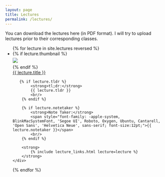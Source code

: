 ```yaml
---
layout: page
title: Lectures
permalink: /lectures/
---
```


You can download the lectures here (in PDF format). I will try to upload lectures prior to their corresponding classes.


<ul id="archive">
{% for lecture in site.lectures reversed %}
<li class="archiveposturl" style="background: transparent">
<div class="lecture-container">
    {% if lecture.thumbnail %}
    <div class="thumbnail">
      <div class="center-cropped" style="margin-top:5px;margin-bottom:5px;background-image: url('{{ lecture.thumbnail | prepend: site.baseurl }}');">
        <img src="{{ lecture.thumbnail | prepend: site.baseurl }}"/>
      </div>
    </div>
    {% endif %}
    <div class="content">
        <span><a href="
            {% if lecture.slides contains '://' %}
              {{ lecture.slides }} 
            {% else %}
              {{ lecture.slides | prepend: site.baseurl }} 
            {% endif %}">{{ lecture.title }}</a>
            </span><br>

       {% if lecture.tldr %}
            <strong>tl;dr:</strong> 
            {{ lecture.tldr }}
            <br/>
        {% endif %}

        {% if lecture.notetaker %}
            <strong>Note Taker:</strong>
            <span style="font-family: -apple-system, BlinkMacSystemFont, 'Segoe UI', Roboto, Oxygen, Ubuntu, Cantarell, 'Open Sans', 'Helvetica Neue', sans-serif; font-size:12pt;">{{ lecture.notetaker }}</span>
            <br/>
        {% endif %}

        <strong>
            {% include lecture_links.html lecture=lecture %}
        </strong>        
    </div>
</div>
</li>
{% endfor %}
</ul>